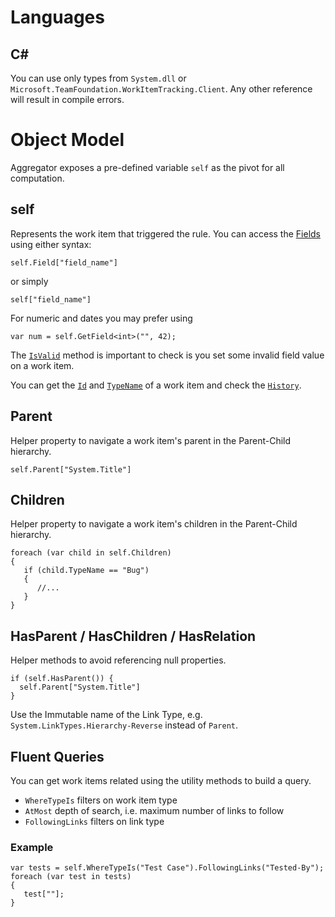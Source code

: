 # Languages

## C\#
You can use only types from `System.dll` or `Microsoft.TeamFoundation.WorkItemTracking.Client`. Any other reference will result in compile errors. 

# Object Model

Aggregator exposes a pre-defined variable `self` as the pivot for all computation.

## self

Represents the work item that triggered the rule. You can access the [Fields](https://msdn.microsoft.com/en-us/library/microsoft.teamfoundation.workitemtracking.client.field.aspx) using either syntax:
```
self.Field["field_name"]
```
or simply
```
self["field_name"]
```

For numeric and dates you may prefer using
```
var num = self.GetField<int>("", 42);
```

The [`IsValid`](https://msdn.microsoft.com/en-us/library/microsoft.teamfoundation.workitemtracking.client.workitem.isvalid.aspx) method is important to check is you set some invalid field value on a work item.

You can get the [`Id`](https://msdn.microsoft.com/en-us/library/microsoft.teamfoundation.workitemtracking.client.workitem.id.aspx) and [`TypeName`](https://msdn.microsoft.com/en-us/library/microsoft.teamfoundation.workitemtracking.client.workitemtype.name.aspx) of a work item and check the [`History`](https://msdn.microsoft.com/en-us/library/microsoft.teamfoundation.workitemtracking.client.workitem.history.aspx).


## Parent
Helper property to navigate a work item's parent in the Parent-Child hierarchy.

```
self.Parent["System.Title"]
```

## Children
Helper property to navigate a work item's children in the Parent-Child hierarchy.

```
foreach (var child in self.Children)
{
   if (child.TypeName == "Bug")
   {
      //...
   }
}
```

## HasParent / HasChildren / HasRelation
Helper methods to avoid referencing null properties.
```
if (self.HasParent()) {
  self.Parent["System.Title"]
}
```
Use the Immutable name of the Link Type, e.g. `System.LinkTypes.Hierarchy-Reverse` instead of `Parent`.

## Fluent Queries

You can get work items related using the utility methods to build a query.

 - `WhereTypeIs` filters on work item type
 - `AtMost` depth of search, i.e. maximum number of links to follow
 - `FollowingLinks` filters on link type

### Example

```
var tests = self.WhereTypeIs("Test Case").FollowingLinks("Tested-By");
foreach (var test in tests)
{
   test[""];
}
```
